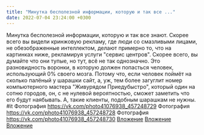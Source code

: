 ```yaml
---
title: "Минутка бесполезной информации, которую и так все ..."
date: 2022-07-04 23:24:00 +0300
---
```


Минутка бесполезной информации, которую и так все знают.
Скорее всего вы видели кринжовую рекламу, где люди со смазливыми лицами, не обезображенные интеллектом, делают примерно то, что на картинках ниже, рекламируя услуги "сервис центров".
Скорее всего, вы думайте что они тупые, но тут, всё не так однозначно.
Это разновидность воронки, в которую должен попасться человек, использующий 0% своего мозга. Потому что, если человек поймёт на сколько палёный у шарашки сайт, а, уж, тем более загуглит номер компьютерного мастера "Живурядом Приедубыстро", который один на сотню городов, он, с не нулевой вероятностью, сможет заметить что его будут наябывать. А, такие клиенты, подобным шарашкам не нужны.
#it
Фотография
<a class="vk-attach" href="https://vk.com/photo41076938_457248729">https://vk.com/photo41076938_457248729</a>
Фотография
<a class="vk-attach" href="https://vk.com/photo41076938_457248728">https://vk.com/photo41076938_457248728</a>
Фотография
<a class="vk-attach" href="https://vk.com/photo41076938_457248730">https://vk.com/photo41076938_457248730</a>
<a class="vk-attach" href="https://vk.com/photo41076938_457248729">Вложение</a>
<a class="vk-attach" href="https://vk.com/photo41076938_457248728">Вложение</a>
<a class="vk-attach" href="https://vk.com/photo41076938_457248730">Вложение</a>
